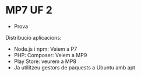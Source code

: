 # MP7 UF 2

- Prova

Distribució aplicacions:
- Node.js i npm: Veiem a P7
- PHP: Composer: Veiem a MP9
- Play Store: veurem a MP8
- Ja utilitzeu gestors de paquests a Ubuntu amb apt


